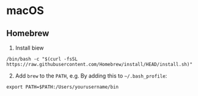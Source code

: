 
# macOS

## Homebrew

1. Install biew
```
/bin/bash -c "$(curl -fsSL https://raw.githubusercontent.com/Homebrew/install/HEAD/install.sh)"
```
2. Add `brew` to the `PATH`, e.g. By adding this to `~/.bash_profile`:

```
export PATH=$PATH:/Users/yourusername/bin
```
